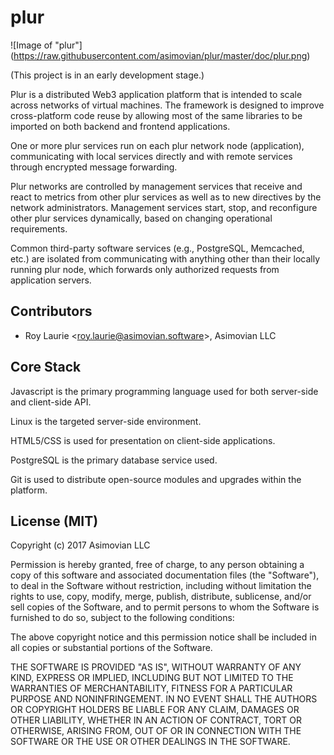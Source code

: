 plur
====
![Image of "plur"] (https://raw.githubusercontent.com/asimovian/plur/master/doc/plur.png)

(This project is in an early development stage.)

Plur is a distributed Web3 application platform that is intended to scale across networks of virtual machines. The framework
is designed to improve cross-platform code reuse by allowing most of the same libraries to be imported on both backend and
frontend applications.

One or more plur services run on each plur network node (application), communicating with local services directly
and with remote services through encrypted message forwarding.

Plur networks are controlled by management services that receive and react to metrics from other plur services as well
as to new directives by the network administrators. Management services start, stop, and reconfigure other plur
services dynamically, based on changing operational requirements.

Common third-party software services (e.g., PostgreSQL, Memcached, etc.) are isolated from communicating with anything other than their locally running plur node, which forwards only authorized requests from application servers.


Contributors
------------
* Roy Laurie \<<roy.laurie@asimovian.software>\>, Asimovian LLC


Core Stack
----------
Javascript is the primary programming language used for both server-side and client-side API.

Linux is the targeted server-side environment. 

HTML5/CSS is used for presentation on client-side applications.

PostgreSQL is the primary database service used.

Git is used to distribute open-source modules and upgrades within the platform.


License (MIT)
--------------
Copyright (c) 2017 Asimovian LLC

Permission is hereby granted, free of charge, to any person obtaining a copy
of this software and associated documentation files (the "Software"), to deal
in the Software without restriction, including without limitation the rights
to use, copy, modify, merge, publish, distribute, sublicense, and/or sell
copies of the Software, and to permit persons to whom the Software is
furnished to do so, subject to the following conditions:

The above copyright notice and this permission notice shall be included in
all copies or substantial portions of the Software.

THE SOFTWARE IS PROVIDED "AS IS", WITHOUT WARRANTY OF ANY KIND, EXPRESS OR
IMPLIED, INCLUDING BUT NOT LIMITED TO THE WARRANTIES OF MERCHANTABILITY,
FITNESS FOR A PARTICULAR PURPOSE AND NONINFRINGEMENT. IN NO EVENT SHALL THE
AUTHORS OR COPYRIGHT HOLDERS BE LIABLE FOR ANY CLAIM, DAMAGES OR OTHER
LIABILITY, WHETHER IN AN ACTION OF CONTRACT, TORT OR OTHERWISE, ARISING FROM,
OUT OF OR IN CONNECTION WITH THE SOFTWARE OR THE USE OR OTHER DEALINGS IN
THE SOFTWARE.
